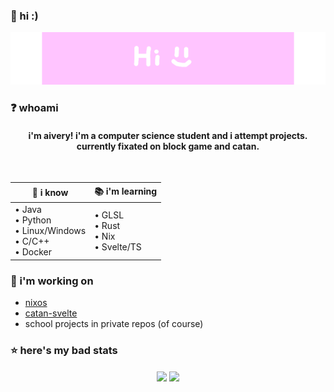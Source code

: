 ### 👋 hi :)

<p align="center">
  <img src="hi_github_banner.gif" alt="animated" />
</p>

### ❓ whoami

<h4 align="center"> i'm aivery! i'm a computer science student and i attempt projects. currently fixated on block game and catan. </h4>

<br>

<div align="center">

| **🧠 i know** | **📚 i'm learning** |
| --- | --- |
| • Java <br>• Python <br>• Linux/Windows <br>• C/C++ <br>• Docker | • GLSL <br>• Rust <br>• Nix <br>• Svelte/TS |

</div>

### 🔭 i'm working on 

- [nixos](https://github.com/Osnott/nixos)
- [catan-svelte](https://github.com/Osnott/catan-svelte)
- school projects in private repos (of course)

### ⭐ here's my bad stats

<div align="center">
  <img align="center" src="https://github-readme-stats.vercel.app/api?username=osnott&theme=catppuccin_mocha" />
  <img align="center" src="https://github-readme-stats.vercel.app/api/top-langs/?username=osnott&layout=donut&theme=catppuccin_mocha" />
</div>
